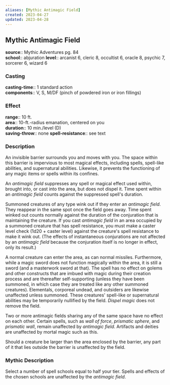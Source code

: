 ```yaml
---
aliases: [Mythic Antimagic Field]
created: 2023-04-27
updated: 2023-04-28
---
```


## Mythic Antimagic Field

**source**:: Mythic Adventures pg. 84  
**school**:: abjuration
**level**:: arcanist 6, cleric 8, occultist 6, oracle 8, psychic 7, sorcerer 6, wizard 6

### Casting

**casting-time**:: 1 standard action  
**components**:: V, S, M/DF (pinch of powdered iron or iron fillings)

### Effect

**range**:: 10 ft.  
**area**:: 10-ft.-radius emanation, centered on you  
**duration**:: 10 min./level (D)  
**saving-throw**:: none
**spell-resistance**:: see text

### Description

An invisible barrier surrounds you and moves with you. The space within this barrier is impervious to most magical effects, including spells, spell-like abilities, and supernatural abilities. Likewise, it prevents the functioning of any magic items or spells within its confines.  
  
An *antimagic field* suppresses any spell or magical effect used within, brought into, or cast into the area, but does not dispel it. Time spent within an *antimagic field* counts against the suppressed spell's duration.  
  
Summoned creatures of any type wink out if they enter an *antimagic field*. They reappear in the same spot once the field goes away. Time spent winked out counts normally against the duration of the conjuration that is maintaining the creature. If you cast *antimagic field* in an area occupied by a summoned creature that has spell resistance, you must make a caster level check (1d20 + caster level) against the creature's spell resistance to make it wink out. (The effects of instantaneous conjurations are not affected by an *antimagic field* because the conjuration itself is no longer in effect, only its result.)  
  
A normal creature can enter the area, as can normal missiles. Furthermore, while a magic sword does not function magically within the area, it is still a sword (and a masterwork sword at that). The spell has no effect on golems and other constructs that are imbued with magic during their creation process and are thereafter self-supporting (unless they have been summoned, in which case they are treated like any other summoned creatures). Elementals, corporeal undead, and outsiders are likewise unaffected unless summoned. These creatures' spell-like or supernatural abilities may be temporarily nullified by the field. *Dispel magic* does not remove the field.  
  
Two or more antimagic fields sharing any of the same space have no effect on each other. Certain spells, such as *wall of force*, *prismatic sphere*, and *prismatic wall*, remain unaffected by *antimagic field*. Artifacts and deities are unaffected by mortal magic such as this.  
  
Should a creature be larger than the area enclosed by the barrier, any part of it that lies outside the barrier is unaffected by the field.

### Mythic Description

Select a number of spell schools equal to half your tier. Spells and effects of the chosen schools are unaffected by the *antimagic field*.
